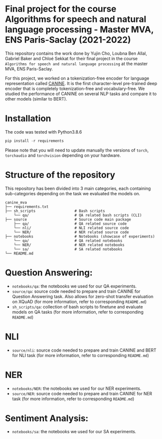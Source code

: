 # Final project for the course Algorithms for speech and natural language processing - Master MVA, ENS Paris-Saclay (2021-2022)

This repository contains the work done by Yujin Cho, Loubna Ben Allal, Gabriel Baker and Chloé Sekkat for their final 
project in the course ``Algorithms for speech and natural language processing`` at the master MVA, ENS Paris-Saclay. 

For this project, we worked on a tokenization-free encoder for language representation called [CANINE](https://arxiv.org/abs/2103.06874). 
It is the first character-level pre-trained deep encoder that is completely tokenization-free and vocabulary-free. We studied the 
performance of CANINE on several NLP tasks and compare it to other models (similar to BERT).

# Installation 

The code was tested with Python3.8.6

```python
pip install -r requirements
```

Please note that you will need to update manually the versions of ``torch``, ``torchaudio`` and ``torchvision`` depending
on your hardware.

# Structure of the repository

This repository has been divided into 3 main categories, each containing sub-categories depending on the task we evaluated
the models on. 

```
canine_mva
├── requirements.txt
├── sh_scripts                  # Bash scripts
    └── qa/                     # QA related bash scripts (CLI)
├── source                      # Source code main package   
    ├── qa/                     # QA related source code                               
    └── nli/                    # NLI related source code  
    └── NER/                    # NER related source code  
├── notebooks                   # Notebooks (showcase of experiments)
    └── qa/                     # QA related notebooks
    └── NER/                    # NER related notebooks
    └── sa/                     # SA related notebooks
└── README.md
```

# Question Answering:
- ``notebooks/qa``: the notebooks we used for our QA experiments. 
- ``source/qa``: source code needed to prepare and train CANINE for Question Answering task. Also allows for zero-shot 
transfer evaluation on XQuAD (for more information, refer to corresponding ``README.md``)
- ``sh_scripts/qa``: collection of bash scripts to finetune and evaluate models on QA tasks (for more information, refer 
to corresponding ``README.md``)

# NLI
- ``source/nli``: source code needed to prepare and train CANINE and BERT for NLI task (for more information, refer to 
corresponding ``README.md``)

# NER
- ``notebooks/NER``: the notebooks we used for our NER experiments. 
- ``source/NER``: source code needed to prepare and train CANINE for NER task (for more information, refer to corresponding ``README.md``)

# Sentiment Analysis:
- ``notebooks/sa``: the notebooks we used for our SA experiments. 
